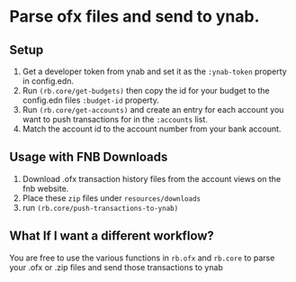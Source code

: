 # Parse ofx files and send to ynab.

## Setup

1. Get a developer token from ynab and set it as the `:ynab-token` property in config.edn.
2. Run `(rb.core/get-budgets)` then copy the id for your budget to the config.edn files `:budget-id` property.
3. Run `(rb.core/get-accounts)` and create an entry for each account you want to push transactions for in the `:accounts` list. 
4. Match the account id to the account number from your bank account.

## Usage with FNB Downloads
1. Download .ofx transaction history files from the account views on the fnb website.
2. Place these `zip` files under `resources/downloads`
3. run `(rb.core/push-transactions-to-ynab)`

## What If I want a different workflow?
You are free to use the various functions in `rb.ofx` and `rb.core` to parse your .ofx or .zip files and send those transactions to ynab

